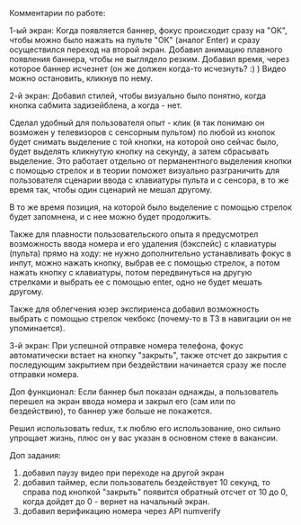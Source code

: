 Комментарии по работе:

1-ый экран: Когда появляется баннер, фокус происходит сразу на "ОК", чтобы можно было нажать на пульте "ОК" (аналог Enter) и сразу осуществился переход на второй экран. 
Добавил анимацию плавного появления баннера, чтобы не выглядело резким. 
Добавил время, через которое баннер исчезнет (он же должен когда-то исчезнуть? :) )
Видео можно остановить, кликнув по нему.

2-й экран: Добавил стилей, чтобы визуально было понятно, когда кнопка сабмита задизейблена, а когда - нет.

Сделал удобный для пользователя опыт - клик (я так понимаю он возможен у телевизоров с сенсорным пультом) по любой из кнопок будет снимать выделение с той кнопки, на которой оно сейчас было, будет выделять кликнутую кнопку на секунду, а затем сбрасывать выделение. 
Это работает отдельно от перманентного выделения кнопки с помощью стрелок и в теории поможет визуально разграничить для пользователя сценарии ввода с клавиатуры пульта и с сенсора, в то же время так, чтобы один сценарий не мешал другому. 

В то же время позиция, на которой было выделение с помощью стрелок будет запомнена, и с нее можно будет продолжить. 

Также для плавности пользовательского опыта я предусмотрел возможность ввода номера и его удаления (бэкспейс) с клавиатуры (пульта) прямо на ходу:
не нужно дополнительно устанавливать фокус в инпут, можно нажать кнопку, выбрав ее с помощью стрелок, а потом нажать кнопку с клавиатуры, потом передвинуться на другую стрелками и выбрать ее с помощью enter, одно не будет мешать другому.

Также для облегчения юзер экспириенса добавил возможность выбрать с помощью стрелок чекбокс (почему-то в ТЗ в навигации он не упоминается).

3-й экран: При успешной отправке номера телефона, фокус автоматически встает на кнопку "закрыть", также отсчет до закрытия с последующим закрытием при бездействии начинается сразу же после отправки номера.

Доп функционал:
Если баннер был показан однажды, а пользователь перешел на экран ввода номера и закрыл его (сам или по бездействию), то баннер уже больше не покажется.

Решил использовать redux, т.к люблю его использование, оно сильно упрощает жизнь, плюс он у вас указан в основном стеке в вакансии.

Доп задания: 
1) добавил паузу видео при переходе на другой экран
2) добавил таймер, если пользователь бездействует 10 секунд, то справа под кнопкой "закрыть" появится обратный отсчет от 10 до 0, когда дойдет до 0 - вернет на начальный экран.
3) добавил верификацию номера через API numverify 
